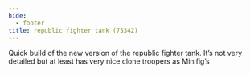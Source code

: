 ```yaml
---
hide:
  - footer
title: republic fighter tank (75342)
---
```


Quick build of the new version of the republic fighter tank. It’s not very detailed but at least has very nice clone troopers as Minifig’s
